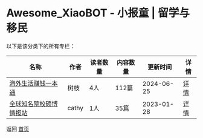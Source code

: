 # Awesome_XiaoBOT - 小报童 | 留学与移民

以下是该分类下的所有专栏：

| 名称 | 作者 | 读者数量 | 内容数量 | 更新时间 | 详情 |
|------|------|----------|----------|----------|------|
| [海外生活赚钱一本通](https://xiaobot.net/p/Chole?refer=0b133df9-27dc-423b-8101-639049001c13) | 树枝 | 4人 | 112篇 |  2024-06-25 | [详情](data/Chole.md) |
| [全球知名院校硕博情报站](https://xiaobot.net/p/phd5201314?refer=0b133df9-27dc-423b-8101-639049001c13) | cathy | 1人 | 35篇 |  2023-01-28 | [详情](data/phd5201314.md) |


返回 [首页](../README.md)

